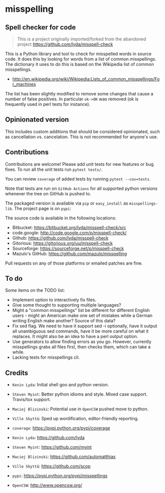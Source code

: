# misspelling

## Spell checker for code

> This is a project originally imported/forked from the abandoned project https://github.com/lyda/misspell-check

This is a Python library and tool to check for misspelled words in
source code. It does this by looking for words from a list of
common misspellings. The dictionary it uses to do this is based
on the Wikipedia list of common misspellings.

- http://en.wikipedia.org/wiki/Wikipedia:Lists_of_common_misspellings/For_machines

The list has been slightly modified to remove some changes that
cause a number of false positives. In particular `ok->OK` was
removed (ok is frequently used in perl tests for instance).


## Opinionated version

This includes custom additions that should be considered opinionated, such as
cancellation vs. cancelation. This is not recommended for anyone's use.


## Contributions

Contributions are welcome! Please add unit tests for new features
or bug fixes. To run all the unit tests run `pytest tests/`.

You can review `coverage` of added tests by running `pytest --cov=tests`.

Note that tests are run on `GitHub Actions` for all supported python versions whenever the tree on GitHub is pushed to.

The packaged version is available via `pip` or `easy_install` as `misspellings-lib`. The project page is on `pypi`:

The source code is available in the following locations:

- Bitbucket: https://bitbucket.org/lyda/misspell-check/src
- code.google: http://code.google.com/p/misspell-check/
- Github: https://github.com/lyda/misspell-check
- Gitorious: https://gitorious.org/uu/misspell-check
- Sourceforge: https://sourceforge.net/p/misspell-check
- Mazulo's GitHub: https://github.com/mazulo/misspelling

Pull requests on any of those platforms or emailed patches are fine.

## To do

Some items on the TODO list:

- Implement option to interactively fix files.
- Give some thought to supporting multiple languages?
- Might a "common misspellings" list be different for different English
  users - might an American make one set of mistakes while a German
  writing English make another? Source of this data?
- Fix sed flag. We need to have it support sed -i optionally, have it output all
  unambiguous sed commands, have it be more careful on what it
  replaces. It might also be an idea to have a perl output option.
- Use generators to allow finding errors as you go. However, currently misspellings
  grabs all files first, then checks them, which can take a while.
- Lacking tests for misspellings cli.


## Credits

- `Kevin Lyda`: Initial shell goo and python version.
- `Steven Myint`: Better python idioms and style. Mixed case support. Travis/tox support.
- `Maciej Blizinski`: Potential use in `OpenCSW` pushed move to python.
- `Ville Skyttä`: Sped up wordification, editor-friendly reporting.

- `coverage`: https://pypi.python.org/pypi/coverage
- `Kevin Lyda`: https://github.com/lyda
- `Steven Myint`: https://github.com/myint
- `Maciej Blizinski`: https://github.com/automatthias
- `Ville Skyttä`: https://github.com/scop
- `pypi`: https://pypi.python.org/pypi/misspellings
- `OpenCSW`: http://www.opencsw.org/
